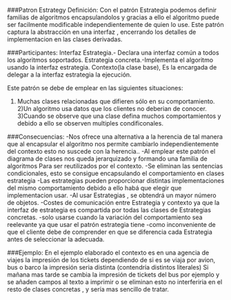 ###Patron Estrategy
Definición:
Con el patrón Estrategia podemos definir familias de algoritmos encapsulandolos y gracias a ello el algoritmo puede ser facilmente
 modificable independientemente de quien lo use. Este patrón captura la abstracción en una interfaz , encerrando los detalles de implementacion en las clases derivadas.

###Participantes:
Interfaz Estrategia.- Declara una interfaz común a todos los algoritmos soportados.
Estrategia concreta.-Implementa el algoritmo usando la interfaz estrategia.
Contexto(la clase base), Es la encargada de delegar a la interfaz estrategia la ejecución.

Este patrón se debe de emplear en las siguientes situaciones:
1) Muchas clases relacionadas que difieren sólo en su comportamiento.
2)Un algoritmo usa datos que los clientes no deberian de conocer.
3)Cuando se observe que una clase defina muchos comportamientos y debido a ello se observen multiples condificonales.

###Consecuencias:
-Nos ofrece una alternativa a la herencia de tal manera que al encapsular el algoritmo nos permite cambiarlo independientemente del contexto esto no suscede con la herencia..
-Al emplear este patrón el diagrama de clases nos queda jerarquizado y formando una familia de algoritmos Para ser reutilizados por el contexto.
-Se eliminan las sentencias condicionales, esto se consigue encapsulando el comportamiento en clases estrategia
-Las estrategias pueden proporcionar distintas implementaciones del mismo comportamiento debido a ello habá que elegir que implementacion usar.
-Al usar Estrategias , se obtendrá un mayor número de objetos.
-Costes de comunicación entre Estrategia y contexto ya que la interfaz de estrategia es compartida por todas las clases de Estrategias concretas.
-solo usarse cuando la variación del comportamiento sea reelevante ya que usar el patrón estrategia tiene 
-como inconveniente de que el cliente debe de comprender en que se diferencia cada Estrategia antes de seleccionar la adecuada.

###Ejemplo:
En el ejemplo elaborado el contexto es en una agencia de viajes la impresión de los tickets
dependiendo de si es se viaja por avion, bus o barco la impresión seria distinta (contendría distintos literales)
Si mañana mas tarde se cambia la impresión de tickets del bus por ejemplo y se añaden campos al texto a imprimir o se eliminan esto no interferiria en el 
resto de clases concretas , y sería mas sencillo de tratar. 
